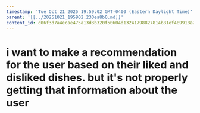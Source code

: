 ```yaml
---
timestamp: 'Tue Oct 21 2025 19:59:02 GMT-0400 (Eastern Daylight Time)'
parent: '[[../20251021_195902.230ea8b0.md]]'
content_id: d06f3d7a4ecae475a13d3b320f50604d13241798827814b81ef489918a2d9ba1
---
```


# i want to make a recommendation for the user based on their liked and disliked dishes. but it's not properly getting that information about the user
